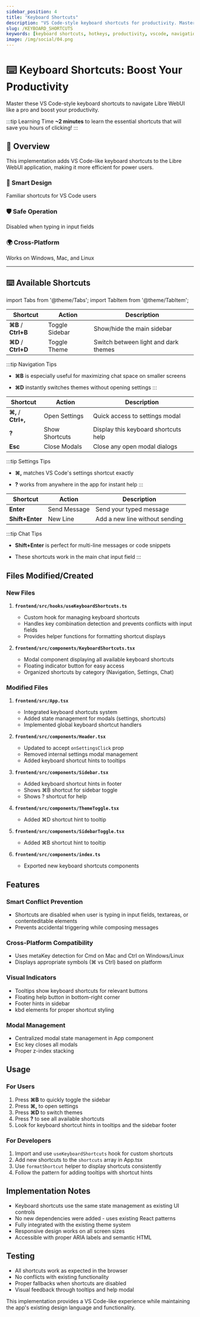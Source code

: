 ```yaml
---
sidebar_position: 4
title: "Keyboard Shortcuts"
description: "VS Code-style keyboard shortcuts for productivity. Master hotkeys to navigate Libre WebUI faster."
slug: /KEYBOARD_SHORTCUTS
keywords: [keyboard shortcuts, hotkeys, productivity, vscode, navigation, efficiency]
image: /img/social/04.png
---
```


# ⌨️ Keyboard Shortcuts: Boost Your Productivity

Master these VS Code-style keyboard shortcuts to navigate Libre WebUI like a pro and boost your productivity.

:::tip Learning Time
**~2 minutes** to learn the essential shortcuts that will save you hours of clicking!
:::

## 🚀 Overview

This implementation adds VS Code-like keyboard shortcuts to the Libre WebUI application, making it more efficient for power users.

<div className="container">
  <div className="row">
    <div className="col col--4">
      <div className="text--center">
        <h3>🎯 Smart Design</h3>
        <p>Familiar shortcuts for VS Code users</p>
      </div>
    </div>
    <div className="col col--4">
      <div className="text--center">
        <h3>🛡️ Safe Operation</h3>
        <p>Disabled when typing in input fields</p>
      </div>
    </div>
    <div className="col col--4">
      <div className="text--center">
        <h3>🌍 Cross-Platform</h3>
        <p>Works on Windows, Mac, and Linux</p>
      </div>
    </div>
  </div>
</div>

---

## ⌨️ Available Shortcuts

import Tabs from '@theme/Tabs';
import TabItem from '@theme/TabItem';

<Tabs>
  <TabItem value="navigation" label="🧭 Navigation" default>
    
| Shortcut | Action | Description |
|----------|--------|-------------|
| **⌘B** / **Ctrl+B** | Toggle Sidebar | Show/hide the main sidebar |
| **⌘D** / **Ctrl+D** | Toggle Theme | Switch between light and dark themes |

:::tip Navigation Tips
- **⌘B** is especially useful for maximizing chat space on smaller screens
- **⌘D** instantly switches themes without opening settings
:::

  </TabItem>
  <TabItem value="settings" label="⚙️ Settings & Help">
    
| Shortcut | Action | Description |
|----------|--------|-------------|
| **⌘,** / **Ctrl+,** | Open Settings | Quick access to settings modal |
| **?** | Show Shortcuts | Display this keyboard shortcuts help |
| **Esc** | Close Modals | Close any open modal dialogs |

:::tip Settings Tips
- **⌘,** matches VS Code's settings shortcut exactly
- **?** works from anywhere in the app for instant help
:::

  </TabItem>
  <TabItem value="chat" label="💬 Chat">
    
| Shortcut | Action | Description |
|----------|--------|-------------|
| **Enter** | Send Message | Send your typed message |
| **Shift+Enter** | New Line | Add a new line without sending |

:::tip Chat Tips
- **Shift+Enter** is perfect for multi-line messages or code snippets
- These shortcuts work in the main chat input field
:::

  </TabItem>
</Tabs>

## Files Modified/Created

### New Files
1. **`frontend/src/hooks/useKeyboardShortcuts.ts`**
   - Custom hook for managing keyboard shortcuts
   - Handles key combination detection and prevents conflicts with input fields
   - Provides helper functions for formatting shortcut displays

2. **`frontend/src/components/KeyboardShortcuts.tsx`**
   - Modal component displaying all available keyboard shortcuts
   - Floating indicator button for easy access
   - Organized shortcuts by category (Navigation, Settings, Chat)

### Modified Files
1. **`frontend/src/App.tsx`**
   - Integrated keyboard shortcuts system
   - Added state management for modals (settings, shortcuts)
   - Implemented global keyboard shortcut handlers

2. **`frontend/src/components/Header.tsx`**
   - Updated to accept `onSettingsClick` prop
   - Removed internal settings modal management
   - Added keyboard shortcut hints to tooltips

3. **`frontend/src/components/Sidebar.tsx`**
   - Added keyboard shortcut hints in footer
   - Shows ⌘B shortcut for sidebar toggle
   - Shows ? shortcut for help

4. **`frontend/src/components/ThemeToggle.tsx`**
   - Added ⌘D shortcut hint to tooltip

5. **`frontend/src/components/SidebarToggle.tsx`**
   - Added ⌘B shortcut hint to tooltip

6. **`frontend/src/components/index.ts`**
   - Exported new keyboard shortcuts components

## Features

### Smart Conflict Prevention
- Shortcuts are disabled when user is typing in input fields, textareas, or contenteditable elements
- Prevents accidental triggering while composing messages

### Cross-Platform Compatibility
- Uses metaKey detection for Cmd on Mac and Ctrl on Windows/Linux
- Displays appropriate symbols (⌘ vs Ctrl) based on platform

### Visual Indicators
- Tooltips show keyboard shortcuts for relevant buttons
- Floating help button in bottom-right corner
- Footer hints in sidebar
- kbd elements for proper shortcut styling

### Modal Management
- Centralized modal state management in App component
- Esc key closes all modals
- Proper z-index stacking

## Usage

### For Users
1. Press **⌘B** to quickly toggle the sidebar
2. Press **⌘,** to open settings
3. Press **⌘D** to switch themes
4. Press **?** to see all available shortcuts
5. Look for keyboard shortcut hints in tooltips and the sidebar footer

### For Developers
1. Import and use `useKeyboardShortcuts` hook for custom shortcuts
2. Add new shortcuts to the `shortcuts` array in App.tsx
3. Use `formatShortcut` helper to display shortcuts consistently
4. Follow the pattern for adding tooltips with shortcut hints

## Implementation Notes

- Keyboard shortcuts use the same state management as existing UI controls
- No new dependencies were added - uses existing React patterns
- Fully integrated with the existing theme system
- Responsive design works on all screen sizes
- Accessible with proper ARIA labels and semantic HTML

## Testing
- All shortcuts work as expected in the browser
- No conflicts with existing functionality
- Proper fallbacks when shortcuts are disabled
- Visual feedback through tooltips and help modal

This implementation provides a VS Code-like experience while maintaining the app's existing design language and functionality.
